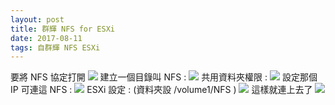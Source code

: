 ```yaml
---
layout: post
title: 群輝 NFS for ESXi
date: 2017-08-11
tags: 自群輝 NFS ESXi
---
```

要將 NFS 協定打開
<img src="https://echochio-tw.github.io/images/posts/nas_for_esxi/1.png">
建立一個目錄叫 NFS :
<img src="https://echochio-tw.github.io/images/posts/nas_for_esxi/2.png">
共用資料夾權限 :
<img src="https://echochio-tw.github.io/images/posts/nas_for_esxi/3.png">
設定那個 IP 可連這 NFS :
<img src="https://echochio-tw.github.io/images/posts/nas_for_esxi/4.png">
ESXi 設定 : (資料夾設 /volume1/NFS )
<img src="https://echochio-tw.github.io/images/posts/nas_for_esxi/5.png">
這樣就連上去了
<img src="https://echochio-tw.github.io/images/posts/nas_for_esxi/6.png">
